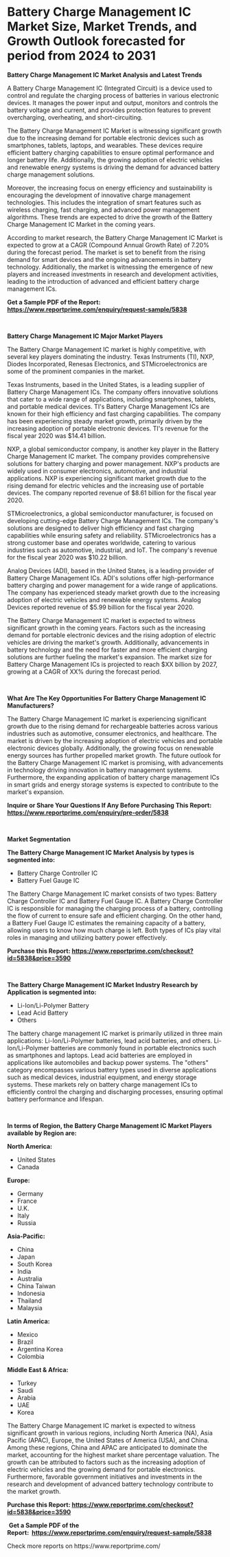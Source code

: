 <p><h1>Battery Charge Management IC Market Size, Market Trends, and Growth Outlook forecasted for period from 2024 to 2031</h1></p><p><strong>Battery Charge Management IC Market Analysis and Latest Trends</strong></p>
<p><p>A Battery Charge Management IC (Integrated Circuit) is a device used to control and regulate the charging process of batteries in various electronic devices. It manages the power input and output, monitors and controls the battery voltage and current, and provides protection features to prevent overcharging, overheating, and short-circuiting.</p><p>The Battery Charge Management IC Market is witnessing significant growth due to the increasing demand for portable electronic devices such as smartphones, tablets, laptops, and wearables. These devices require efficient battery charging capabilities to ensure optimal performance and longer battery life. Additionally, the growing adoption of electric vehicles and renewable energy systems is driving the demand for advanced battery charge management solutions.</p><p>Moreover, the increasing focus on energy efficiency and sustainability is encouraging the development of innovative charge management technologies. This includes the integration of smart features such as wireless charging, fast charging, and advanced power management algorithms. These trends are expected to drive the growth of the Battery Charge Management IC Market in the coming years.</p><p>According to market research, the Battery Charge Management IC Market is expected to grow at a CAGR (Compound Annual Growth Rate) of 7.20% during the forecast period. The market is set to benefit from the rising demand for smart devices and the ongoing advancements in battery technology. Additionally, the market is witnessing the emergence of new players and increased investments in research and development activities, leading to the introduction of advanced and efficient battery charge management ICs.</p></p>
<p><strong>Get a Sample PDF of the Report:&nbsp; <a href="https://www.reportprime.com/enquiry/request-sample/5838">https://www.reportprime.com/enquiry/request-sample/5838</a></strong></p>
<p>&nbsp;</p>
<p><strong>Battery Charge Management IC Major Market Players</strong></p>
<p><p>The Battery Charge Management IC market is highly competitive, with several key players dominating the industry. Texas Instruments (TI), NXP, Diodes Incorporated, Renesas Electronics, and STMicroelectronics are some of the prominent companies in the market.</p><p>Texas Instruments, based in the United States, is a leading supplier of Battery Charge Management ICs. The company offers innovative solutions that cater to a wide range of applications, including smartphones, tablets, and portable medical devices. TI's Battery Charge Management ICs are known for their high efficiency and fast charging capabilities. The company has been experiencing steady market growth, primarily driven by the increasing adoption of portable electronic devices. TI's revenue for the fiscal year 2020 was $14.41 billion.</p><p>NXP, a global semiconductor company, is another key player in the Battery Charge Management IC market. The company provides comprehensive solutions for battery charging and power management. NXP's products are widely used in consumer electronics, automotive, and industrial applications. NXP is experiencing significant market growth due to the rising demand for electric vehicles and the increasing use of portable devices. The company reported revenue of $8.61 billion for the fiscal year 2020.</p><p>STMicroelectronics, a global semiconductor manufacturer, is focused on developing cutting-edge Battery Charge Management ICs. The company's solutions are designed to deliver high efficiency and fast charging capabilities while ensuring safety and reliability. STMicroelectronics has a strong customer base and operates worldwide, catering to various industries such as automotive, industrial, and IoT. The company's revenue for the fiscal year 2020 was $10.22 billion.</p><p>Analog Devices (ADI), based in the United States, is a leading provider of Battery Charge Management ICs. ADI's solutions offer high-performance battery charging and power management for a wide range of applications. The company has experienced steady market growth due to the increasing adoption of electric vehicles and renewable energy systems. Analog Devices reported revenue of $5.99 billion for the fiscal year 2020.</p><p>The Battery Charge Management IC market is expected to witness significant growth in the coming years. Factors such as the increasing demand for portable electronic devices and the rising adoption of electric vehicles are driving the market's growth. Additionally, advancements in battery technology and the need for faster and more efficient charging solutions are further fueling the market's expansion. The market size for Battery Charge Management ICs is projected to reach $XX billion by 2027, growing at a CAGR of XX% during the forecast period.</p></p>
<p>&nbsp;</p>
<p><strong>What Are The Key Opportunities For Battery Charge Management IC Manufacturers?</strong></p>
<p><p>The Battery Charge Management IC market is experiencing significant growth due to the rising demand for rechargeable batteries across various industries such as automotive, consumer electronics, and healthcare. The market is driven by the increasing adoption of electric vehicles and portable electronic devices globally. Additionally, the growing focus on renewable energy sources has further propelled market growth. The future outlook for the Battery Charge Management IC market is promising, with advancements in technology driving innovation in battery management systems. Furthermore, the expanding application of battery charge management ICs in smart grids and energy storage systems is expected to contribute to the market's expansion.</p></p>
<p><strong>Inquire or Share Your Questions If Any Before Purchasing This Report: <a href="https://www.reportprime.com/enquiry/pre-order/5838">https://www.reportprime.com/enquiry/pre-order/5838</a></strong></p>
<p>&nbsp;</p>
<p><strong>Market Segmentation</strong></p>
<p><strong>The Battery Charge Management IC Market Analysis by types is segmented into:</strong></p>
<p><ul><li>Battery Charge Controller IC</li><li>Battery Fuel Gauge IC</li></ul></p>
<p><p>The Battery Charge Management IC market consists of two types: Battery Charge Controller IC and Battery Fuel Gauge IC. A Battery Charge Controller IC is responsible for managing the charging process of a battery, controlling the flow of current to ensure safe and efficient charging. On the other hand, a Battery Fuel Gauge IC estimates the remaining capacity of a battery, allowing users to know how much charge is left. Both types of ICs play vital roles in managing and utilizing battery power effectively.</p></p>
<p><strong>Purchase this Report:&nbsp;<a href="https://www.reportprime.com/checkout?id=5838&price=3590">https://www.reportprime.com/checkout?id=5838&price=3590</a></strong></p>
<p>&nbsp;</p>
<p><strong>The Battery Charge Management IC Market Industry Research by Application is segmented into:</strong></p>
<p><ul><li>Li-Ion/Li-Polymer Battery</li><li>Lead Acid Battery</li><li>Others</li></ul></p>
<p><p>The battery charge management IC market is primarily utilized in three main applications: Li-Ion/Li-Polymer batteries, lead acid batteries, and others. Li-Ion/Li-Polymer batteries are commonly found in portable electronics such as smartphones and laptops. Lead acid batteries are employed in applications like automobiles and backup power systems. The "others" category encompasses various battery types used in diverse applications such as medical devices, industrial equipment, and energy storage systems. These markets rely on battery charge management ICs to efficiently control the charging and discharging processes, ensuring optimal battery performance and lifespan.</p></p>
<p>&nbsp;</p>
<p><strong>In terms of Region, the Battery Charge Management IC Market Players available by Region are:</strong></p>
<p>
    <p> <strong> North America: </strong>
        <ul>
            <li>United States</li>
            <li>Canada</li>
        </ul>
        </p> 
    <p> <strong> Europe: </strong>
        <ul>
            <li>Germany</li>
            <li>France</li>
            <li>U.K.</li>
            <li>Italy</li>
            <li>Russia</li>
        </ul>
        </p> 
    <p> <strong> Asia-Pacific: </strong>
        <ul>
            <li>China</li>
            <li>Japan</li>
            <li>South Korea</li>
            <li>India</li>
            <li>Australia</li>
            <li>China Taiwan</li>
            <li>Indonesia</li>
            <li>Thailand</li>
            <li>Malaysia</li>
        </ul>
        </p> 
    <p> <strong> Latin America: </strong>
        <ul>
            <li>Mexico</li>
            <li>Brazil</li>
            <li>Argentina Korea</li>
            <li>Colombia</li>
        </ul>
        </p> 
    <p> <strong> Middle East & Africa: </strong>
        <ul>
            <li>Turkey</li>
            <li>Saudi</li>
            <li>Arabia</li>
            <li>UAE</li>
            <li>Korea</li>
        </ul>
    </p>
    </p>
<p><p>The Battery Charge Management IC market is expected to witness significant growth in various regions, including North America (NA), Asia Pacific (APAC), Europe, the United States of America (USA), and China. Among these regions, China and APAC are anticipated to dominate the market, accounting for the highest market share percentage valuation. The growth can be attributed to factors such as the increasing adoption of electric vehicles and the growing demand for portable electronics. Furthermore, favorable government initiatives and investments in the research and development of advanced battery technology contribute to the market growth.</p></p>
<p><strong>Purchase this Report: <a href="https://www.reportprime.com/checkout?id=5838&price=3590">https://www.reportprime.com/checkout?id=5838&price=3590</a></strong></p>
<p>&nbsp;<strong>Get a Sample PDF of the Report:&nbsp;&nbsp;<a href="https://www.reportprime.com/enquiry/request-sample/5838">https://www.reportprime.com/enquiry/request-sample/5838</a></strong></p>
<p><strong></strong></p>
<p>Check more reports on https://www.reportprime.com/</p>
